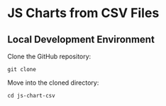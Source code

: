 # JS Charts from CSV Files



## Local Development Environment

Clone the GitHub repository:
```
git clone
```
Move into the cloned directory:
```
cd js-chart-csv
```